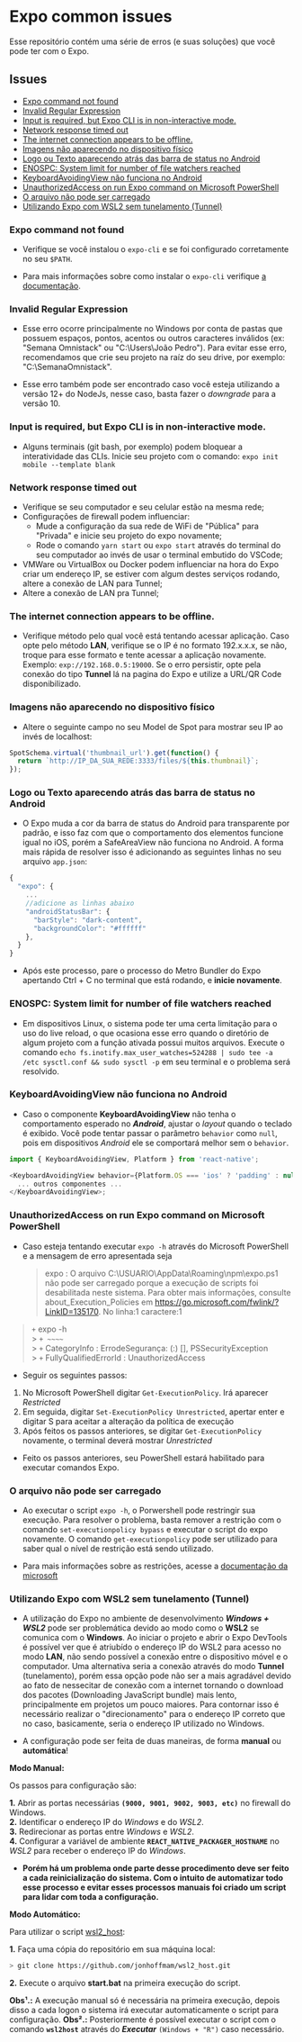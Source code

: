 # Expo common issues

Esse repositório contém uma série de erros (e suas soluções) que você pode ter com o Expo.

## Issues

- [Expo command not found](#expo-command-not-found)
- [Invalid Regular Expression](#invalid-regular-expression)
- [Input is required, but Expo CLI is in non-interactive mode.](#input-is-required-but-expo-cli-is-in-non-interactive-mode)
- [Network response timed out](#network-response-timed-out)
- [The internet connection appears to be offline.](#the-internet-connection-appears-to-be-offline)
- [Imagens não aparecendo no dispositivo físico](#imagens-n%c3%a3o-aparecendo-no-dispositivo-f%c3%adsico)
- [Logo ou Texto aparecendo atrás das barra de status no Android](#logo-ou-texto-aparecendo-atr%c3%a1s-das-barra-de-status-no-android)
- [ENOSPC: System limit for number of file watchers reached](#enospc-system-limit-for-number-of-file-watchers-reached)
- [KeyboardAvoidingView não funciona no Android](#keyboardavoidingview-n%c3%a3o-funciona-no-android)
- [UnauthorizedAccess on run Expo command on Microsoft PowerShell](#unauthorizedaccess-on-run-expo-command-on-microsoft-powershell)
- [O arquivo não pode ser carregado](#o-arquivo-n%c3%a3o-pode-ser-carregado)
- [Utilizando Expo com WSL2 sem tunelamento (Tunnel)](#utilizando-expo-com-wsl2-sem-tunelamento-tunnel)

### **Expo command not found**

- Verifique se você instalou o `expo-cli` e se foi configurado corretamente no seu `$PATH`.

- Para mais informações sobre como instalar o `expo-cli` verifique [a documentação](https://docs.expo.io/versions/latest/introduction/installation/).

### **Invalid Regular Expression**

- Esse erro ocorre principalmente no Windows por conta de pastas que possuem espaços, pontos, acentos ou outros caracteres inválidos (ex: "Semana Omnistack" ou "C:\Users\João Pedro"). Para evitar esse erro, recomendamos que crie seu projeto na raíz do seu drive, por exemplo: "C:\SemanaOmnistack\".

- Esse erro também pode ser encontrado caso você esteja utilizando a versão 12+ do NodeJs, nesse caso, basta fazer o _downgrade_ para a versão 10.

### **Input is required, but Expo CLI is in non-interactive mode.**

- Alguns terminais (git bash, por exemplo) podem bloquear a interatividade das CLIs. Inicie seu projeto com o comando: `expo init mobile --template blank`

### **Network response timed out**

- Verifique se seu computador e seu celular estão na mesma rede;
- Configurações de firewall podem influenciar:
  - Mude a configuração da sua rede de WiFi de "Pública" para "Privada" e inicie seu projeto do expo novamente;
  - Rode o comando `yarn start` ou `expo start` através do terminal do seu computador ao invés de usar o terminal embutido do VSCode;
- VMWare ou VirtualBox ou Docker podem influenciar na hora do Expo criar um endereço IP, se estiver com algum destes serviços rodando, altere a conexão de LAN para Tunnel;
- Altere a conexão de LAN pra Tunnel;

### **The internet connection appears to be offline.**

- Verifique método pelo qual você está tentando acessar aplicação. Caso opte pelo método **LAN**, verifique se o IP é no formato 192.x.x.x, se não, troque para esse formato e tente acessar a aplicação novamente. Exemplo: `exp://192.168.0.5:19000`. Se o erro persistir, opte pela conexão do tipo **Tunnel** lá na pagina do Expo e utilize a URL/QR Code disponibilizado.

### **Imagens não aparecendo no dispositivo físico**

- Altere o seguinte campo no seu Model de Spot para mostrar seu IP ao invés de localhost:

```js
SpotSchema.virtual('thumbnail_url').get(function() {
  return `http://IP_DA_SUA_REDE:3333/files/${this.thumbnail}`;
});
```

### **Logo ou Texto aparecendo atrás das barra de status no Android**

- O Expo muda a cor da barra de status do Android para transparente por padrão, e isso faz com que o comportamento dos elementos funcione igual no iOS, porém a SafeAreaView não funciona no Android. A forma mais rápida de resolver isso é adicionando as seguintes linhas no seu arquivo `app.json`:

```js
{
  "expo": {
    ...
    //adicione as linhas abaixo
    "androidStatusBar": {
      "barStyle": "dark-content",
      "backgroundColor": "#ffffff"
    },
  }
}
```

- Após este processo, pare o processo do Metro Bundler do Expo apertando Ctrl + C no terminal que está rodando, e **inicie novamente**.

### **ENOSPC: System limit for number of file watchers reached**

- Em dispositivos Linux, o sistema pode ter uma certa limitação para o uso do live reload, o que ocasiona esse erro quando o diretório de algum projeto com a função ativada possui muitos arquivos. Execute o comando `echo fs.inotify.max_user_watches=524288 | sudo tee -a /etc sysctl.conf && sudo sysctl -p` em seu terminal e o problema será resolvido.

### **KeyboardAvoidingView não funciona no Android**

- Caso o componente **KeyboardAvoidingView** não tenha o comportamento esperado no _**Android**_, ajustar o _layout_ quando o teclado é exibido. Você pode tentar passar o parâmetro `behavior` como `null`, pois em dispositivos _Android_ ele se comportará melhor sem o `behavior`.

```js
import { KeyboardAvoidingView, Platform } from 'react-native';

<KeyboardAvoidingView behavior={Platform.OS === 'ios' ? 'padding' : null}>
  ... outros componentes ...
</KeyboardAvoidingView>;
```

### **UnauthorizedAccess on run Expo command on Microsoft PowerShell**

- Caso esteja tentando executar `expo -h` através do Microsoft PowerShell e a mensagem de erro apresentada seja
  > expo : O arquivo C:\USUARIO\AppData\Roaming\npm\expo.ps1 não pode ser carregado porque a execução de scripts foi desabilitada neste sistema. Para obter mais informações, consulte about_Execution_Policies em https://go.microsoft.com/fwlink/?LinkID=135170.
  > No linha:1 caractere:1

> `+` expo -h <br> > `+ ~~~~` <br> > `+` CategoryInfo : ErrodeSegurança: (:) [], PSSecurityException <br> > `+` FullyQualifiedErrorId : UnauthorizedAccess <br>

- Seguir os seguintes passos:

1. No Microsoft PowerShell digitar `Get-ExecutionPolicy`. Irá aparecer <i>Restricted</i>
2. Em seguida, digitar `Set-ExecutionPolicy Unrestricted`, apertar enter e digitar S para aceitar a alteração da política de execução
3. Após feitos os passos anteriores, se digitar `Get-ExecutionPolicy` novamente, o terminal deverá mostrar <i>Unrestricted</i>

- Feito os passos anteriores, seu PowerShell estará habilitado para executar comandos Expo.

### **O arquivo não pode ser carregado**

- Ao executar o script `expo -h`, o Porwershell pode restringir sua execução. Para resolver o problema, basta remover a restrição com o comando `set-executionpolicy bypass` e executar o script do expo novamente. O comando `get-executionpolicy` pode ser utilizado para saber qual o nível de restrição está sendo utilizado.

- Para mais informações sobre as restrições, acesse a [documentação da microsoft](https://support.microsoft.com/pt-br/help/2411920/you-can-t-run-scripts-in-azure-active-directory-module-for-windows-pow)

### **Utilizando Expo com WSL2 sem tunelamento (Tunnel)**

- A utilização do Expo no ambiente de desenvolvimento ***Windows + WSL2*** pode ser problemática devido ao modo como o **WSL2** se comunica com o **Windows**. Ao iniciar o projeto e abrir o Expo DevTools é possível ver que é atriubído o endereço IP do WSL2 para acesso no modo **LAN**, não sendo possível a conexão entre o dispositivo móvel e o computador. Uma alternativa seria a conexão através do modo **Tunnel** (tunelamento), porém essa opção pode não ser a mais agradável devido ao fato de nessecitar de conexão com a internet tornando o download dos pacotes (Downloading JavaScript bundle) mais lento, principalmente em projetos um pouco maiores. Para contornar isso é necessário realizar o "direcionamento" para o endereço IP correto que no caso, basicamente, seria o endereço IP utilizado no Windows.  

- A configuração pode ser feita de duas maneiras, de forma **manual** ou **automática**!

**Modo Manual:**  

Os passos para configuração são:  

**1.** Abrir as portas necessárias **`(9000, 9001, 9002, 9003, etc)`** no firewall do Windows.  
**2.** Identificar o endereço IP do *Windows* e do *WSL2*.  
**3.** Redirecionar as portas entre *Windows* e *WSL2*.  
**4.** Configurar a variável de ambiente **`REACT_NATIVE_PACKAGER_HOSTNAME`** no *WSL2* para receber o endereço IP do *Windows*.  

- **Porém há um problema onde parte desse procedimento deve ser feito a cada reinicialização do sistema. Com o intuito de automatizar todo esse processo e evitar esses processos manuais foi criado um script para lidar com toda a configuração.**  

**Modo Automático:**  

Para utilizar o script [wsl2_host](https://github.com/jonhoffmam/wsl2_host):

**1.** Faça uma cópia do repositório em sua máquina local:

  ```sh
  > git clone https://github.com/jonhoffmam/wsl2_host.git
  ```

**2.** Execute o arquivo **start.bat** na primeira execução do script.

**Obs¹.:** A execução manual só é necessária na primeira execução, depois disso a cada logon o sistema irá executar automaticamente o script para configuração.
**Obs².:** Posteriormente é possível executar o script com o comando **`wsl2host`** através do ***Executar*** `(Windows + "R")` caso necessário.
